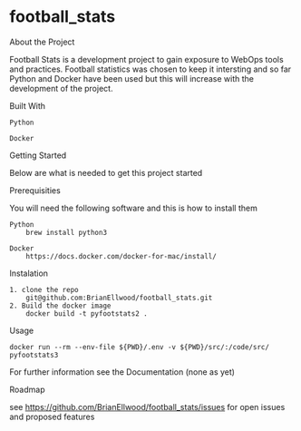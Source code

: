 # football_stats

About the Project

Football Stats is a development project to gain exposure to WebOps tools and practices. Football statistics was chosen to keep it intersting 
and so far Python and Docker have been used but this will increase with the development of the project.

Built With

	Python

	Docker

Getting Started

Below are what is needed to get this project started

Prerequisities

You will need the following software and this is how to install them

	Python
		brew install python3

	Docker
		https://docs.docker.com/docker-for-mac/install/

Instalation

	1. clone the repo
		git@github.com:BrianEllwood/football_stats.git
	2. Build the docker image
		docker build -t pyfootstats2 .
	
Usage 
	
	docker run --rm --env-file ${PWD}/.env -v ${PWD}/src/:/code/src/  pyfootstats3

For further information see the Documentation (none as yet)

Roadmap

see https://github.com/BrianEllwood/football_stats/issues for open issues and proposed features